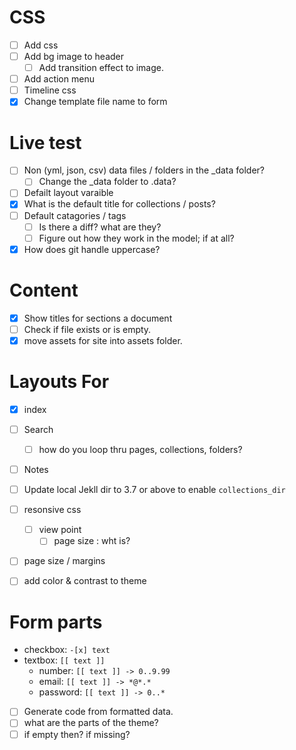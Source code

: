 # CSS
- [ ] Add css
- [ ] Add bg image to header
   - [ ] Add transition effect to image.
- [ ] Add action menu
- [ ] Timeline css
- [x] Change template file name to form

# Live test
- [ ] Non (yml, json, csv) data files / folders in the _data folder?
  - [ ] Change the _data folder to .data?
- [ ] Defailt layout varaible
- [x] What is the default title for collections / posts?
- [ ] Default catagories / tags
  - [ ] Is there a diff? what are they?
  - [ ] Figure out how they work in the model; if at all?
- [x] How does git handle uppercase?

# Content
- [x] Show titles for sections a document
- [ ] Check if file exists or is empty.
- [x] move assets for site into assets folder.

# Layouts For
- [x] index
- [ ] Search
  - [ ] how do you loop thru pages, collections, folders?
- [ ] Notes
- [ ] Update local Jekll dir to 3.7 or above to enable `collections_dir`

- [ ] resonsive css
  - [ ] view point
    - [ ] page size : wht is?
- [ ] page size / margins
- [ ] add color & contrast to theme

# Form parts
- checkbox: `-[x] text`
- textbox: `[[ text ]]`
  - number: `[[ text ]] -> 0..9.99`
  - email: `[[ text ]] -> *@*.*`
  - password: `[[ text ]] -> 0..* `

- [ ] Generate code from formatted data.
- [ ] what are the parts of the theme?
- [ ] if empty then? if missing?
